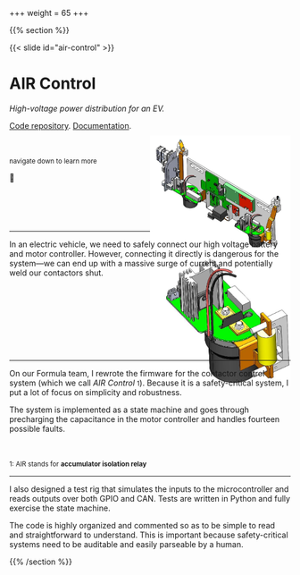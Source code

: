 +++
weight = 65
+++

{{% section %}}

{{< slide id="air-control" >}}

# AIR Control

_High-voltage power distribution for an EV._

[Code repository](https://github.com/olin-electric-motorsports/olin-electric-motorsports/tree/main/vehicle/mkv/software/air_control).
[Documentation](https://coda.io/d/Documentation_dbuFnC2EA_e/AIR-Control_sudaq#_luEBo).

<br />

<small>navigate down to learn more</small>

🔽

<div style="text-align: right">
<img src="/service-section.jpg" width="50%" style="border: none; box-shadow:
none; margin-bottom: -4rem; margin-top: -7em;" />
</div>

---

In an electric vehicle, we need to safely connect our high voltage battery and
motor controller. However, connecting it directly is dangerous for the system—we
can end up with a massive surge of current and potentially weld our contactors
shut.

<div style="text-align: right">
<img src="/air-minus.jpg" width="50%" style="border: none; box-shadow:
none; margin-bottom: -4rem; margin-top: -4em; z-index: -1; position: relative" />
</div>

---

On our Formula team, I rewrote the firmware for the contactor control system
(which we call _AIR Control_ <small>1</small>). Because it is a safety-critical
system, I put a lot of focus on simplicity and robustness.

The system is implemented as a state machine and goes through precharging the
capacitance in the motor controller and handles fourteen possible faults.

<br />

<small>1: AIR stands for **accumulator isolation relay**</small>

---

I also designed a test rig that simulates the inputs to the microcontroller and
reads outputs over both GPIO and CAN. Tests are written in Python and fully
exercise the state machine.

The code is highly organized and commented so as to be simple to read and
straightforward to understand. This is important because safety-critical systems
need to be auditable and easily parseable by a human.

{{% /section %}}
